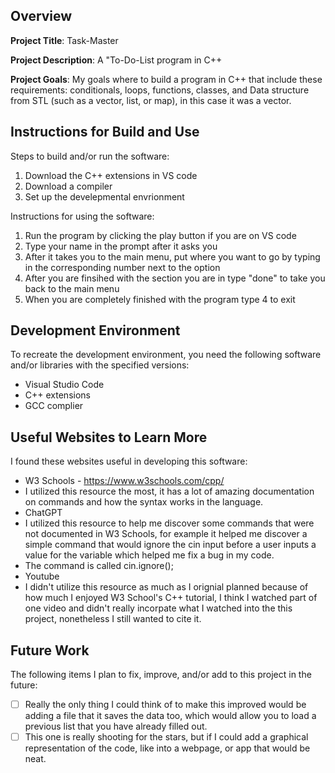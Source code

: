 ## Overview

**Project Title**: Task-Master

**Project Description**: A "To-Do-List program in C++

**Project Goals**: My goals where to build a program in C++ that include these requirements: conditionals, loops, functions, classes, and Data structure from STL (such as a vector, list, or map), in this case it was a vector.

## Instructions for Build and Use

Steps to build and/or run the software:

1. Download the C++ extensions in VS code
2. Download a compiler
3. Set up the develepmental envrionment

Instructions for using the software:

1. Run the program by clicking the play button if you are on VS code
2. Type your name in the prompt after it asks you
3. After it takes you to the main menu, put where you want to go by typing in the corresponding number next to the option
4. After you are finsihed with the section you are in type "done" to take you back to the main menu
5. When you are completely finished with the program type 4 to exit 

## Development Environment 

To recreate the development environment, you need the following software and/or libraries with the specified versions:

* Visual Studio Code
* C++ extensions
* GCC complier

## Useful Websites to Learn More

I found these websites useful in developing this software:

* W3 Schools - https://www.w3schools.com/cpp/
*   I utilized this resource the most, it has a lot of amazing documentation on commands and how the syntax works in the language.
* ChatGPT
*   I utilized this resource to help me discover some commands that were not documented in W3 Schools, for example it helped me discover a simple command that would ignore the cin input before a user inputs a value for the variable which helped me fix a bug in my code.
*   The command is called cin.ignore();
* Youtube
*   I didn't utilize this resource as much as I orignial planned because of how much I enjoyed W3 School's C++ tutorial, I think I watched part of one video and didn't really incorpate what I watched into the this project, nonetheless I still wanted to cite it.

## Future Work

The following items I plan to fix, improve, and/or add to this project in the future:

* [ ] Really the only thing I could think of to make this improved would be adding a file that it saves the data too, which would allow you to load a previous list that you have already filled out.
* [ ] This one is really shooting for the stars, but if I could add a graphical representation of the code, like into a webpage, or app that would be neat.
